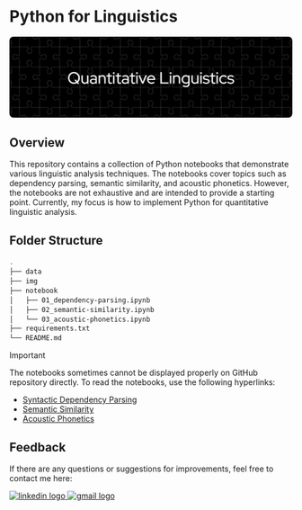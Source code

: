 # Python for Linguistics
![header](header.png)

## Overview
This repository contains a collection of Python notebooks that demonstrate various linguistic analysis techniques. The notebooks cover topics such as dependency parsing, semantic similarity, and acoustic phonetics. However, the notebooks are not exhaustive and are intended to provide a starting point. Currently, my focus is how to implement Python for quantitative linguistic analysis.

## Folder Structure
```bash
.
├── data
├── img
├── notebook
│   ├── 01_dependency-parsing.ipynb
│   ├── 02_semantic-similarity.ipynb
│   └── 03_acoustic-phonetics.ipynb
├── requirements.txt
└── README.md
```

>[!important]
>The notebooks sometimes cannot be displayed properly on GitHub repository directly. To read the notebooks, use the following hyperlinks:
>- [Syntactic Dependency Parsing](https://nbviewer.org/github/LingAdeu/python-for-linguistic-analysis/blob/main/notebook/01_dependency-parsing.ipynb)
>- [Semantic Similarity](https://nbviewer.org/github/LingAdeu/python-for-linguistic-analysis/blob/main/notebook/02_semantic-similarity.ipynb)
>- [Acoustic Phonetics](https://nbviewer.org/github/LingAdeu/python-for-linguistic-analysis/blob/main/notebook/03_acoustic-phonetics.ipynb)

## Feedback
If there are any questions or suggestions for improvements, feel free to contact me here:

<a href="https://www.linkedin.com/in/adelia-januarto/" target="_blank">
    <img src="https://raw.githubusercontent.com/maurodesouza/profile-readme-generator/master/src/assets/icons/social/linkedin/default.svg" width="52" height="40" alt="linkedin logo"/>
  </a>
<a href="mailto:januartoadelia@gmail.com" target="_blank">
    <img src="https://raw.githubusercontent.com/maurodesouza/profile-readme-generator/master/src/assets/icons/social/gmail/default.svg"  width="52" height="40" alt="gmail logo"/>
  </a>
